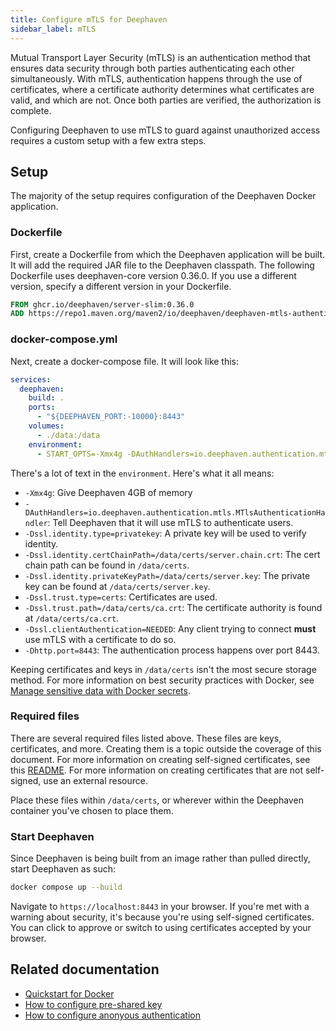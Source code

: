 ```yaml
---
title: Configure mTLS for Deephaven
sidebar_label: mTLS
---
```


Mutual Transport Layer Security (mTLS) is an authentication method that ensures data security through both parties authenticating each other simultaneously. With mTLS, authentication happens through the use of certificates, where a certificate authority determines what certificates are valid, and which are not. Once both parties are verified, the authorization is complete.

Configuring Deephaven to use mTLS to guard against unauthorized access requires a custom setup with a few extra steps.

## Setup

The majority of the setup requires configuration of the Deephaven Docker application.

### Dockerfile

First, create a Dockerfile from which the Deephaven application will be built. It will add the required JAR file to the Deephaven classpath. The following Dockerfile uses deephaven-core version 0.36.0. If you use a different version, specify a different version in your Dockerfile.

```Dockerfile
FROM ghcr.io/deephaven/server-slim:0.36.0
ADD https://repo1.maven.org/maven2/io/deephaven/deephaven-mtls-authentication-provider/0.36.0/deephaven-mtls-authentication-provider-0.36.0.jar /apps/libs/
```

### docker-compose.yml

Next, create a docker-compose file. It will look like this:

```yaml
services:
  deephaven:
    build: .
    ports:
      - "${DEEPHAVEN_PORT:-10000}:8443"
    volumes:
      - ./data:/data
    environment:
      - START_OPTS=-Xmx4g -DAuthHandlers=io.deephaven.authentication.mtls.MTlsAuthenticationHandler -Dssl.identity.type=privatekey -Dssl.identity.certChainPath=/data/certs/server.chain.crt -Dssl.identity.privateKeyPath=/data/certs/server.key -Dssl.trust.type=certs -Dssl.trust.path=/data/certs/ca.crt -Dssl.clientAuthentication=NEEDED -Dhttp.port=8443
```

There's a lot of text in the `environment`. Here's what it all means:

- `-Xmx4g`: Give Deephaven 4GB of memory
- `-DAuthHandlers=io.deephaven.authentication.mtls.MTlsAuthenticationHandler`: Tell Deephaven that it will use mTLS to authenticate users.
- `-Dssl.identity.type=privatekey`: A private key will be used to verify identity.
- `-Dssl.identity.certChainPath=/data/certs/server.chain.crt`: The cert chain path can be found in `/data/certs`.
- `-Dssl.identity.privateKeyPath=/data/certs/server.key`: The private key can be found at `/data/certs/server.key`.
- `-Dssl.trust.type=certs`: Certificates are used.
- `-Dssl.trust.path=/data/certs/ca.crt`: The certificate authority is found at `/data/certs/ca.crt`.
- `-Dssl.clientAuthentication=NEEDED`: Any client trying to connect **must** use mTLS with a certificate to do so.
- `-Dhttp.port=8443`: The authentication process happens over port 8443.

Keeping certificates and keys in `/data/certs` isn't the most secure storage method. For more information on best security practices with Docker, see [Manage sensitive data with Docker secrets](https://docs.docker.com/engine/swarm/secrets/).

### Required files

There are several required files listed above. These files are keys, certificates, and more. Creating them is a topic outside the coverage of this document. For more information on creating self-signed certificates, see this [README](https://github.com/deephaven/deephaven-core/blob/main/server/dev-certs/README.md). For more information on creating certificates that are not self-signed, use an external resource.

Place these files within `/data/certs`, or wherever within the Deephaven container you've chosen to place them.

### Start Deephaven

Since Deephaven is being built from an image rather than pulled directly, start Deephaven as such:

```bash
docker compose up --build
```

Navigate to `https://localhost:8443` in your browser. If you're met with a warning about security, it's because you're using self-signed certificates. You can click to approve or switch to using certificates accepted by your browser.

## Related documentation

- [Quickstart for Docker](../../tutorials/docker-install.md)
- [How to configure pre-shared key](./auth-psk.md)
- [How to configure anonyous authentication](./auth-anon.md)

